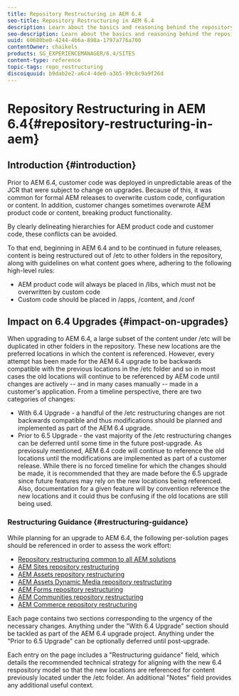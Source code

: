 ```yaml
---
title: Repository Restructuring in AEM 6.4
seo-title: Repository Restructuring in AEM 6.4
description: Learn about the basics and reasoning behind the repository restructuring in AEM 6.4
seo-description: Learn about the basics and reasoning behind the repository restructuring in AEM 6.4
uuid: 60680be0-4244-4b6a-898a-1797a776a700
contentOwner: chaikels
products: SG_EXPERIENCEMANAGER/6.4/SITES
content-type: reference
topic-tags: repo_restructuring
discoiquuid: b9dab2e2-a6c4-4de0-a3b5-99c8c9a9f26d
---
```


# Repository Restructuring in AEM 6.4{#repository-restructuring-in-aem}

## Introduction {#introduction}

Prior to AEM 6.4, customer code was deployed in unpredictable areas of the JCR that were subject to change on upgrades. Because of this, it was common for formal AEM releases to overwrite custom code, configuration or content. In addition, customer changes sometimes overwrote AEM product code or content, breaking product functionality.

By clearly delineating hierarchies for AEM product code and customer code, these conflicts can be avoided.

To that end, beginning in AEM 6.4 and to be continued in future releases, content is being restructured out of /etc to other folders in the repository, along with guidelines on what content goes where, adhering to the following high-level rules:

* AEM product code will always be placed in /libs, which must not be overwritten by custom code
* Custom code should be placed in /apps, /content, and /conf

## Impact on 6.4 Upgrades {#impact-on-upgrades}

When upgrading to AEM 6.4, a large subset of the content under /etc will be duplicated in other folders in the repository. These new locations are the preferred locations in which the content is referenced. However, every attempt has been made for the AEM 6.4 upgrade to be backwards compatible with the previous locations in the /etc folder and so in most cases the old locations will continue to be referenced by AEM code until changes are actively -- and in many cases manually -- made in a customer's application. From a timeline perspective, there are two categories of changes:

* With 6.4 Upgrade - a handful of the /etc restructuring changes are not backwards compatible and thus modifications should be planned and implemented as part of the AEM 6.4 upgrade.
* Prior to 6.5 Upgrade - the vast majority of the /etc restructuring changes can be deferred until some time in the future post-upgrade. As previosuly mentioned, AEM 6.4 code will continue to reference the old locations until the modifications are implemented as part of a customer release. While there is no forced timeline for which the changes should be made, it is recommended that they are made before the 6.5 upgrade since future features may rely on the new locations being referenced. Also, documentation for a given feature will by convention reference the new locations and it could thus be confusing if the old locations are still being used.

### Restructuring Guidance {#restructuring-guidance}

While planning for an upgrade to AEM 6.4, the following per-solution pages should be referenced in order to assess the work effort:

* [Repository restructuring common to all AEM solutions](../../../sites/deploying/using/all-repository-restructuring-in-aem-6-4.md)
* [AEM Sites repository restructuring](../../../sites/deploying/using/sites-repository-restructuring-in-aem-6-4.md)
* [AEM Assets repository restructuring](../../../sites/deploying/using/assets-repository-restructuring-in-aem-6-4.md)
* [AEM Assets Dynamic Media repository restructuring](../../../sites/deploying/using/dynamicmedia-repository-restructuring-in-aem-6-4.md)
* [AEM Forms repository restructuring](../../../sites/deploying/using/forms-repository-restructuring-in-aem-6-4.md)
* [AEM Communities repository restructuring](../../../sites/deploying/using/communities-repository-restructuring-in-aem-6-4.md)
* [AEM Commerce repository restructuring](../../../sites/deploying/using/ecommerce-repository-restructuring-in-aem-6-4.md)

Each page contains two sections corresponding to the urgency of the necessary changes. Anything under the "With 6.4 Upgrade" section should be tackled as part of the AEM 6.4 upgrade project. Anything under the "Prior to 6.5 Upgrade" can be optionally deferred until post-upgrade.

Each entry on the page includes a "Restructuring guidance" field, which details the recommended technical strategy for aligning with the new 6.4  respository  model so that the new locations are referenced for content previously located under the /etc folder. An additional "Notes" field provides any additional useful context.
